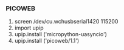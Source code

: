 ### PICOWEB ###
1. screen /dev/cu.wchusbserial1420 115200
2. import upip
3. upip.install ('micropython-uasyncio')
4. upip.install ('picoweb/1.1')
